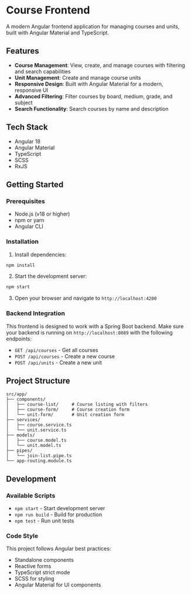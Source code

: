 # Course Frontend

A modern Angular frontend application for managing courses and units, built with Angular Material and TypeScript.

## Features

- **Course Management**: View, create, and manage courses with filtering and search capabilities
- **Unit Management**: Create and manage course units
- **Responsive Design**: Built with Angular Material for a modern, responsive UI
- **Advanced Filtering**: Filter courses by board, medium, grade, and subject
- **Search Functionality**: Search courses by name and description

## Tech Stack

- Angular 18
- Angular Material
- TypeScript
- SCSS
- RxJS

## Getting Started

### Prerequisites

- Node.js (v18 or higher)
- npm or yarn
- Angular CLI

### Installation

1. Install dependencies:
```bash
npm install
```

2. Start the development server:
```bash
npm start
```

3. Open your browser and navigate to `http://localhost:4200`

### Backend Integration

This frontend is designed to work with a Spring Boot backend. Make sure your backend is running on `http://localhost:8089` with the following endpoints:

- `GET /api/courses` - Get all courses
- `POST /api/courses` - Create a new course
- `POST /api/units` - Create a new unit

## Project Structure

```
src/app/
├── components/
│   ├── course-list/     # Course listing with filters
│   ├── course-form/     # Course creation form
│   └── unit-form/       # Unit creation form
├── services/
│   ├── course.service.ts
│   └── unit.service.ts
├── models/
│   ├── course.model.ts
│   └── unit.model.ts
├── pipes/
│   └── join-list.pipe.ts
└── app-routing.module.ts
```

## Development

### Available Scripts

- `npm start` - Start development server
- `npm run build` - Build for production
- `npm test` - Run unit tests

### Code Style

This project follows Angular best practices:
- Standalone components
- Reactive forms
- TypeScript strict mode
- SCSS for styling
- Angular Material for UI components